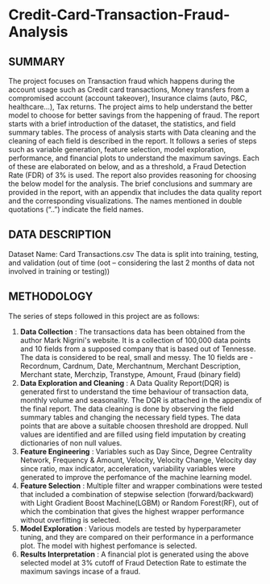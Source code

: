 # Credit-Card-Transaction-Fraud-Analysis
## SUMMARY
The project focuses on Transaction fraud which happens during the account usage such as Credit card transactions, Money transfers from a compromised account (account takeover), Insurance claims (auto, P&C, healthcare…), Tax returns. The project aims to help understand the better model to choose for better savings from the happening of fraud. The report starts with a brief introduction of the dataset, the statistics, and field summary tables. The process of analysis starts with Data cleaning and the cleaning of each field is described in the report. It follows a series of steps such as variable generation, feature selection, model exploration, performance, and financial plots to understand the maximum savings. Each of these are elaborated on below, and as a threshold, a Fraud Detection Rate (FDR) of 3% is used. The report also provides reasoning for choosing the below model for the analysis. The brief conclusions and summary are provided in the report, with an appendix that includes the data quality report and the corresponding visualizations. The names mentioned in double quotations (“..”) indicate the field names.
## DATA DESCRIPTION
Dataset Name: Card Transactions.csv
The data is split into training, testing, and validation (out of time (oot – considering the last 2 months of data not involved in training or testing))
## METHODOLOGY
The series of steps followed in this project are as follows:
1. **Data Collection** : The transactions data has been obtained from the author Mark Nigrini's website. It is a collection of 100,000 data points and 10 fields from a supposed company that is based out of Tennesse. The data is considered to be real, small and messy. The 10 fields are - Recordnum, Cardnum, Date, Merchantnum, Merchant Description, Merchant state, Merchzip, Transtype, Amount, Fraud (binary field)
2. **Data Exploration and Cleaning** :  A Data Quality Report(DQR) is generated first to understand the time behaviour of transaction data, monthly volume and seasonality. The DQR is attached in the appendix of the final report. The data cleaning is done by observing the field summary tables and changing the necessary field types. The data points that are above a suitable choosen threshold are dropped. Null values are identified and are filled using field imputation by creating dictionaries of non null values.
3. **Feature Engineering** : Variables such as Day Since, Degree Centrality Network, Frequency & Amount, Velocity, Velocity Change, Velocity day since ratio, max indicator, acceleration, variability variables were generated to improve the perfomance of the machine learning model.
4. **Feature Selection** : Multiple filter and wrapper combinations were tested that included a combination of stepwise selection (forward/backward) with Light Gradient Boost Machine(LGBM) or Random Forest(RF), out of which the combination that gives the highest wrapper performance without overfitting is selected.
5. **Model Exploration** : Various models are tested by hyperparameter tuning, and they are compared on their performance in a performance plot. The model with highest perfomance is selected.
6. **Results Interpretation** : A financial plot is generated using the above selected model at 3% cutoff of Fraud Detection Rate to estimate the maximum savings incase of a fraud. 
